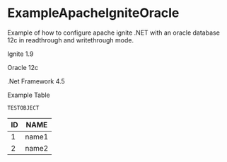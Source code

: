 # ExampleApacheIgniteOracle
Example of how to configure apache ignite .NET with an oracle database 12c in readthrough and writethrough mode.


Ignite 1.9

Oracle 12c

.Net Framework 4.5

Example Table


    TESTOBJECT
| ID | NAME  |
|----|-------|
| 1  | name1 |
| 2  | name2 |
